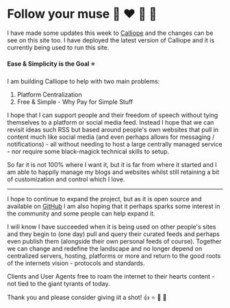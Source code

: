 # Follow your muse :brain: :heart: :eggplant: :taco:

I have made some updates this week to [Calliope](https://calliope.site) and the changes can be see on this site too. I have deployed the latest version of Calliope and it is currently being used to run this site.

#### Ease & Simplicity is the Goal :star:

I am building Calliope to help with two main problems:

1. Platform Centralization
2. Free & Simple - Why Pay for Simple Stuff

I hope that I can support people and their freedom of speech without tying themselves to a platform or social media feed. Instead I hope that we can revisit ideas such RSS but based around people's own websites that pull in content much like social media (and even perhaps allows for messaging / notifications) - all without needing to host a large centrally managed service - nor require some black-magick technical skills to setup.

So far it is not 100% where I want it, but it is far from where it started and I am able to happily manage my blogs and websites whilst still retaining a bit of customization and control which I love.

---

I hope to continue to expand the project, but as it is open source and available on [GitHub](https://github.com/conflictingtheories/calliope) I am also hoping that it perhaps sparks some interest in the community and some people can help expand it.

I will know I have succeeded when it is being used on other people's sites and they begin to (one day) pull and query their curated feeds and perhaps even publish them (alongside their own personal feeds of course). Together we can change and redefine the landscape and no longer depend on centralized servers, hosting, platforms or more and return to the good roots of the internets vision - protocols and standards. 

Clients and User Agents free to roam the internet to their hearts content - not tied to the giant tyrants of today.

Thank you and please consider giving iit a shot! :+1: :star: :apple: :cactus: